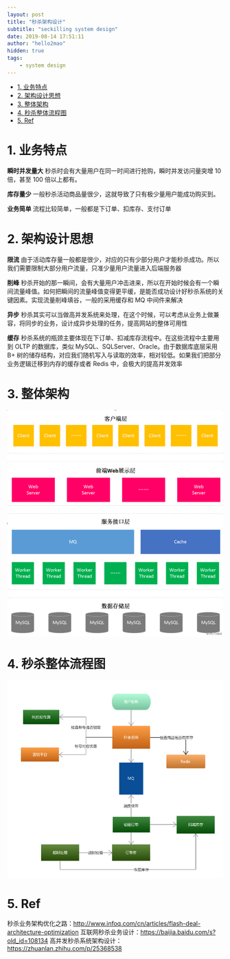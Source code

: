 ```yaml
---
layout: post
title: "秒杀架构设计"
subtitle: "seckilling system design"
date: 2019-08-14 17:51:11
author: "hello2mao"
hidden: true
tags:
    - system design
---
```


<!-- TOC -->

-   [1. 业务特点](#1-业务特点)
-   [2. 架构设计思想](#2-架构设计思想)
-   [3. 整体架构](#3-整体架构)
-   [4. 秒杀整体流程图](#4-秒杀整体流程图)
-   [5. Ref](#5-ref)

<!-- /TOC -->

# 1. 业务特点

**瞬时并发量大**
秒杀时会有大量用户在同一时间进行抢购，瞬时并发访问量突增 10 倍，甚至 100 倍以上都有。

**库存量少**
一般秒杀活动商品量很少，这就导致了只有极少量用户能成功购买到。

**业务简单**
流程比较简单，一般都是下订单、扣库存、支付订单

# 2. 架构设计思想

**限流**
由于活动库存量一般都是很少，对应的只有少部分用户才能秒杀成功。所以我们需要限制大部分用户流量，只准少量用户流量进入后端服务器

**削峰**
秒杀开始的那一瞬间，会有大量用户冲击进来，所以在开始时候会有一个瞬间流量峰值。如何把瞬间的流量峰值变得更平缓，是能否成功设计好秒杀系统的关键因素。实现流量削峰填谷，一般的采用缓存和 MQ 中间件来解决

**异步**
秒杀其实可以当做高并发系统来处理，在这个时候，可以考虑从业务上做兼容，将同步的业务，设计成异步处理的任务，提高网站的整体可用性

**缓存**
秒杀系统的瓶颈主要体现在下订单、扣减库存流程中。在这些流程中主要用到 OLTP 的数据库，类似 MySQL、SQLServer、Oracle。由于数据库底层采用 B+ 树的储存结构，对应我们随机写入与读取的效率，相对较低。如果我们把部分业务逻辑迁移到内存的缓存或者 Redis 中，会极大的提高并发效率

# 3. 整体架构

![ms-arch](/img/posts/ms-arch.png)

# 4. 秒杀整体流程图

![ms-flow.png](/img/posts/ms-flow.png)

# 5. Ref

秒杀业务架构优化之路：http://www.infoq.com/cn/articles/flash-deal-architecture-optimization
互联网秒杀业务设计：https://baijia.baidu.com/s?old_id=108134
高并发秒杀系统架构设计：https://zhuanlan.zhihu.com/p/25368538
